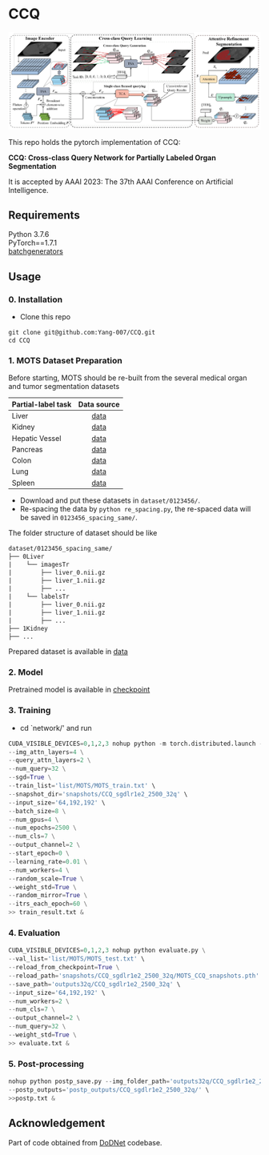 # CCQ
![image](code/network/CCQ.png)




This repo holds the pytorch implementation of CCQ:<br />

**CCQ: Cross-class Query Network for Partially Labeled Organ Segmentation**

It is accepted by AAAI 2023: The 37th AAAI Conference on Artificial Intelligence.

## Requirements
Python 3.7.6<br />
PyTorch==1.7.1<br />
[batchgenerators](https://github.com/MIC-DKFZ/batchgenerators)<br />

## Usage
### 0. Installation
* Clone this repo
```
git clone git@github.com:Yang-007/CCQ.git
cd CCQ
```
### 1. MOTS Dataset Preparation
Before starting, MOTS should be re-built from the several medical organ and tumor segmentation datasets

Partial-label task | Data source
--- | :---:
Liver | [data](https://competitions.codalab.org/competitions/17094)
Kidney | [data](https://kits19.grand-challenge.org/data/)
Hepatic Vessel | [data](http://medicaldecathlon.com/)
Pancreas | [data](http://medicaldecathlon.com/)
Colon | [data](http://medicaldecathlon.com/)
Lung | [data](http://medicaldecathlon.com/)
Spleen | [data](http://medicaldecathlon.com/)

* Download and put these datasets in `dataset/0123456/`. 
* Re-spacing the data by `python re_spacing.py`, the re-spaced data will be saved in `0123456_spacing_same/`.

The folder structure of dataset should be like

    dataset/0123456_spacing_same/
    ├── 0Liver
    |    └── imagesTr
    |        ├── liver_0.nii.gz
    |        ├── liver_1.nii.gz
    |        ├── ...
    |    └── labelsTr
    |        ├── liver_0.nii.gz
    |        ├── liver_1.nii.gz
    |        ├── ...
    ├── 1Kidney
    ├── ...
Prepared dataset is available in [data](https://drive.google.com/drive/folders/19vsGF2VlTsA4Z9VxpOIvbG7YRFR0YEgl?usp=sharing)

### 2. Model
Pretrained model is available in [checkpoint](https://drive.google.com/file/d/1YAvLnm_vujniOqo1VZVA5Rff68rqMBhO/view?usp=share_link)
### 3. Training
* cd `network/' and run 
```python
CUDA_VISIBLE_DEVICES=0,1,2,3 nohup python -m torch.distributed.launch --nproc_per_node=4 --master_port=$RANDOM train.py \
--img_attn_layers=4 \
--query_attn_layers=2 \
--num_query=32 \
--sgd=True \
--train_list='list/MOTS/MOTS_train.txt' \
--snapshot_dir='snapshots/CCQ_sgdlr1e2_2500_32q' \
--input_size='64,192,192' \
--batch_size=8 \
--num_gpus=4 \
--num_epochs=2500 \
--num_cls=7 \
--output_channel=2 \
--start_epoch=0 \
--learning_rate=0.01 \
--num_workers=4 \
--random_scale=True \
--weight_std=True \
--random_mirror=True \
--itrs_each_epoch=60 \
>> train_result.txt &
```

### 4. Evaluation
```python
CUDA_VISIBLE_DEVICES=0,1,2,3 nohup python evaluate.py \
--val_list='list/MOTS/MOTS_test.txt' \
--reload_from_checkpoint=True \
--reload_path='snapshots/CCQ_sgdlr1e2_2500_32q/MOTS_CCQ_snapshots.pth' \
--save_path='outputs32q/CCQ_sgdlr1e2_2500_32q' \
--input_size='64,192,192' \
--num_workers=2 \
--num_cls=7 \
--output_channel=2 \
--num_query=32 \
--weight_std=True \
>> evaluate.txt &
```

### 5. Post-processing

```python
nohup python postp_save.py --img_folder_path='outputs32q/CCQ_sgdlr1e2_2500_32q/' \
--postp_outputs='postp_outputs/CCQ_sgdlr1e2_2500_32q/' \
>>postp.txt &
```

## Acknowledgement

Part of code obtained from [DoDNet](https://git.io/DoDNet) codebase.











